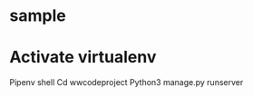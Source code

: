 # sample
Activate virtualenv
=====================
Pipenv shell
Cd wwcodeproject
Python3 manage.py runserver
